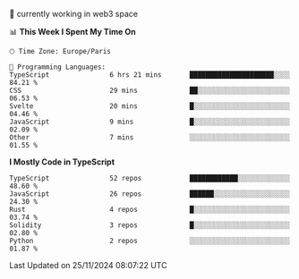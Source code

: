 🔭 currently working in web3 space

<!--START_SECTION:waka-->
📊 **This Week I Spent My Time On** 

```text
🕑︎ Time Zone: Europe/Paris

💬 Programming Languages: 
TypeScript               6 hrs 21 mins       █████████████████████░░░░   84.21 % 
CSS                      29 mins             ██░░░░░░░░░░░░░░░░░░░░░░░   06.53 % 
Svelte                   20 mins             █░░░░░░░░░░░░░░░░░░░░░░░░   04.46 % 
JavaScript               9 mins              █░░░░░░░░░░░░░░░░░░░░░░░░   02.09 % 
Other                    7 mins              ░░░░░░░░░░░░░░░░░░░░░░░░░   01.55 % 
```

**I Mostly Code in TypeScript** 

```text
TypeScript               52 repos            ████████████░░░░░░░░░░░░░   48.60 % 
JavaScript               26 repos            ██████░░░░░░░░░░░░░░░░░░░   24.30 % 
Rust                     4 repos             █░░░░░░░░░░░░░░░░░░░░░░░░   03.74 % 
Solidity                 3 repos             █░░░░░░░░░░░░░░░░░░░░░░░░   02.80 % 
Python                   2 repos             ░░░░░░░░░░░░░░░░░░░░░░░░░   01.87 % 
```




 Last Updated on 25/11/2024 08:07:22 UTC
<!--END_SECTION:waka-->
